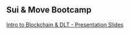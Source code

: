 ## Sui & Move Bootcamp

[Intro to Blockchain & DLT -  Presentation Slides](https://docs.google.com/presentation/d/1t-mjX9ovzm93m-9MyLhph1zV0H0cId_T3Zy7AwvckTs/edit#slide=id.g2650e2cb00b_0_28)
